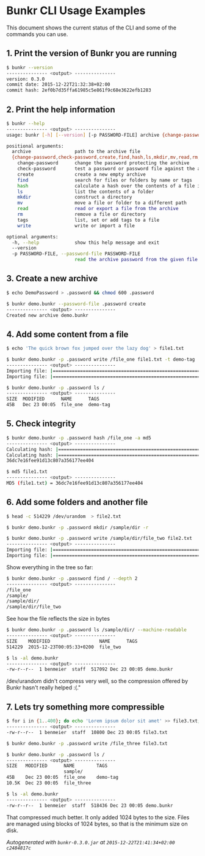 # Bunkr CLI Usage Examples
This document shows the current status of the CLI and some of the commands you can use.

## 1. Print the version of Bunkr you are running
```bash
$ bunkr --version
--------------- <output> ---------------
version: 0.3.0
commit date: 2015-12-22T21:32:38+02:00
commit hash: 2ef0b7d35ffa61985c5e861f9c68e3622efb1283
```

## 2. Print the help information
```bash
$ bunkr --help
--------------- <output> ---------------
usage: bunkr [-h] [--version] [-p PASSWORD-FILE] archive {change-password,check-password,create,find,hash,ls,mkdir,mv,read,rm,tags,write} ...

positional arguments:
  archive                path to the archive file
  {change-password,check-password,create,find,hash,ls,mkdir,mv,read,rm,tags,write}
    change-password      change the password protecting the archive
    check-password       test a password or password file against the archive
    create               create a new empty archive
    find                 search for files or folders by name or tags
    hash                 calculate a hash over the contents of a file in the archive
    ls                   list the contents of a folder
    mkdir                construct a directory
    mv                   move a file or folder to a different path
    read                 read or export a file from the archive
    rm                   remove a file or directory
    tags                 list, set or add tags to a file
    write                write or import a file

optional arguments:
  -h, --help             show this help message and exit
  --version
  -p PASSWORD-FILE, --password-file PASSWORD-FILE
                         read the archive password from the given file
```

## 3. Create a new archive
```bash
$ echo DemoPassword > .password && chmod 600 .password
```

```bash
$ bunkr demo.bunkr --password-file .password create
--------------- <output> ---------------
Created new archive demo.bunkr
```

## 4. Add some content from a file
```bash
$ echo 'The quick brown fox jumped over the lazy dog' > file1.txt
```

```bash
$ bunkr demo.bunkr -p .password write /file_one file1.txt -t demo-tag
--------------- <output> ---------------
Importing file: |==============================================================================|Importing file: |==============================================================================|
```

```bash
$ bunkr demo.bunkr -p .password ls /
--------------- <output> ---------------
SIZE  MODIFIED      NAME      TAGS      
45B   Dec 23 00:05  file_one  demo-tag
```

## 5. Check integrity
```bash
$ bunkr demo.bunkr -p .password hash /file_one -a md5
--------------- <output> ---------------
Calculating hash: |==============================================================================|Calculating hash: |==============================================================================|
36dc7e16fee91d13c807a356177ee404
```

```bash
$ md5 file1.txt
--------------- <output> ---------------
MD5 (file1.txt) = 36dc7e16fee91d13c807a356177ee404
```

## 6. Add some folders and another file
```bash
$ head -c 514229 /dev/urandom  > file2.txt
```

```bash
$ bunkr demo.bunkr -p .password mkdir /sample/dir -r
```

```bash
$ bunkr demo.bunkr -p .password write /sample/dir/file_two file2.txt
--------------- <output> ---------------
Importing file: |==============================================================================|Importing file: |==============================================================================|
```

Show everything in the tree so far:
```bash
$ bunkr demo.bunkr -p .password find / --depth 2
--------------- <output> ---------------
/file_one
/sample/
/sample/dir/
/sample/dir/file_two
```

See how the file reflects the size in bytes
```bash
$ bunkr demo.bunkr -p .password ls /sample/dir/ --machine-readable
--------------- <output> ---------------
SIZE    MODIFIED                  NAME      TAGS  
514229  2015-12-23T00:05:33+0200  file_two
```

```bash
$ ls -al demo.bunkr
--------------- <output> ---------------
-rw-r--r--  1 benmeier  staff  517092 Dec 23 00:05 demo.bunkr
```

/dev/urandom didn't compress very well, so the compression offered by Bunkr hasn't really helped :(."

## 7. Lets try something more compressible
```bash
$ for i in {1..400}; do echo 'Lorem ipsum dolor sit amet' >> file3.txt; done; ls -al file3.txt
--------------- <output> ---------------
-rw-r--r--  1 benmeier  staff  10800 Dec 23 00:05 file3.txt
```

```bash
$ bunkr demo.bunkr -p .password write /file_three file3.txt
```

```bash
$ bunkr demo.bunkr -p .password ls /
--------------- <output> ---------------
SIZE   MODIFIED      NAME        TAGS      
                     sample/     
45B    Dec 23 00:05  file_one    demo-tag  
10.5K  Dec 23 00:05  file_three
```

```bash
$ ls -al demo.bunkr
--------------- <output> ---------------
-rw-r--r--  1 benmeier  staff  518436 Dec 23 00:05 demo.bunkr
```

That compressed much better. It only added 1024 bytes to the size. Files are managed using blocks of 1024 bytes, so that is the minimum size on disk.

*Autogenerated with ```bunkr-0.3.0.jar``` at ```2015-12-22T21:41:34+02:00 c2484817c```*
